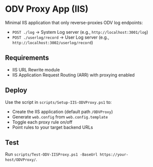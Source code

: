 # ODV Proxy App (IIS)

Minimal IIS application that only reverse-proxies ODV log endpoints:

- `POST ./log` → System Log server (e.g., `http://localhost:3001/log`)
- `POST ./userlog/record` → User Log server (e.g., `http://localhost:3002/userlog/record`)

## Requirements

- IIS URL Rewrite module
- IIS Application Request Routing (ARR) with proxying enabled

## Deploy

Use the script in `scripts/Setup-IIS-ODVProxy.ps1` to:
- Create the IIS application (default path `/ODVProxy`)
- Generate `web.config` from `web.config.template`
- Toggle each proxy rule on/off
- Point rules to your target backend URLs

## Test

Run `scripts/Test-ODV-IISProxy.ps1 -BaseUrl https://your-host/ODVProxy/`.
